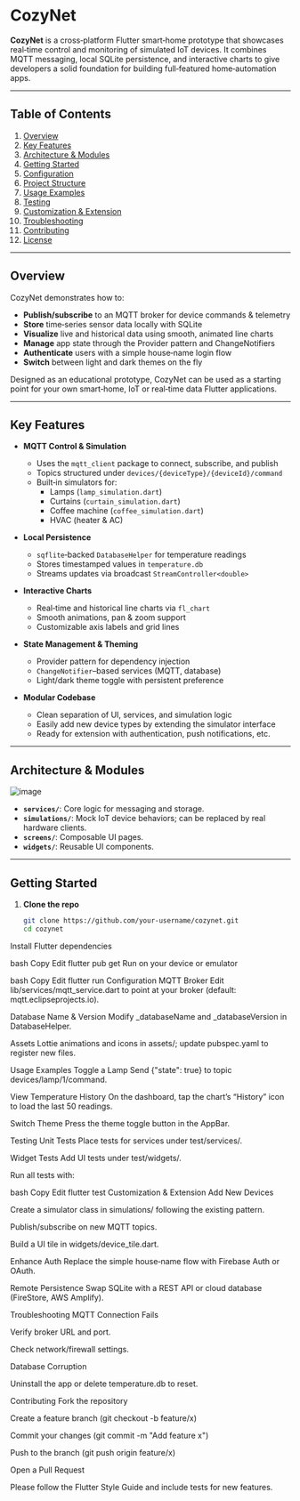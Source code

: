 # CozyNet

**CozyNet** is a cross‑platform Flutter smart‑home prototype that showcases real‑time control and monitoring of simulated IoT devices. It combines MQTT messaging, local SQLite persistence, and interactive charts to give developers a solid foundation for building full‑featured home‑automation apps.

---

## Table of Contents

1. [Overview](#overview)  
2. [Key Features](#key-features)  
3. [Architecture & Modules](#architecture--modules)  
4. [Getting Started](#getting-started)  
5. [Configuration](#configuration)  
6. [Project Structure](#project-structure)  
7. [Usage Examples](#usage-examples)  
8. [Testing](#testing)  
9. [Customization & Extension](#customization--extension)  
10. [Troubleshooting](#troubleshooting)  
11. [Contributing](#contributing)  
12. [License](#license)

---

## Overview

CozyNet demonstrates how to:

- **Publish/subscribe** to an MQTT broker for device commands & telemetry  
- **Store** time‑series sensor data locally with SQLite  
- **Visualize** live and historical data using smooth, animated line charts  
- **Manage** app state through the Provider pattern and ChangeNotifiers  
- **Authenticate** users with a simple house‑name login flow  
- **Switch** between light and dark themes on the fly  

Designed as an educational prototype, CozyNet can be used as a starting point for your own smart‑home, IoT or real‑time data Flutter applications.

---

## Key Features

- **MQTT Control & Simulation**  
  - Uses the `mqtt_client` package to connect, subscribe, and publish  
  - Topics structured under `devices/{deviceType}/{deviceId}/command`  
  - Built‑in simulators for:  
    - Lamps (`lamp_simulation.dart`)  
    - Curtains (`curtain_simulation.dart`)  
    - Coffee machine (`coffee_simulation.dart`)  
    - HVAC (heater & AC)  

- **Local Persistence**  
  - `sqflite`‑backed `DatabaseHelper` for temperature readings  
  - Stores timestamped values in `temperature.db`  
  - Streams updates via broadcast `StreamController<double>`  

- **Interactive Charts**  
  - Real‑time and historical line charts via `fl_chart`  
  - Smooth animations, pan & zoom support  
  - Customizable axis labels and grid lines  

- **State Management & Theming**  
  - Provider pattern for dependency injection  
  - `ChangeNotifier`–based services (MQTT, database)  
  - Light/dark theme toggle with persistent preference  

- **Modular Codebase**  
  - Clean separation of UI, services, and simulation logic  
  - Easily add new device types by extending the simulator interface  
  - Ready for extension with authentication, push notifications, etc.

---

## Architecture & Modules

![image](https://github.com/user-attachments/assets/4eb2dc82-3e73-4316-b165-b295ff2c311e)



- **`services/`**: Core logic for messaging and storage.  
- **`simulations/`**: Mock IoT device behaviors; can be replaced by real hardware clients.  
- **`screens/`**: Composable UI pages.  
- **`widgets/`**: Reusable UI components.

---

## Getting Started

1. **Clone the repo**  
   ```bash
   git clone https://github.com/your-username/cozynet.git
   cd cozynet
Install Flutter dependencies

bash
Copy
Edit
flutter pub get
Run on your device or emulator

bash
Copy
Edit
flutter run
Configuration
MQTT Broker
Edit lib/services/mqtt_service.dart to point at your broker (default: mqtt.eclipseprojects.io).

Database Name & Version
Modify _databaseName and _databaseVersion in DatabaseHelper.

Assets
Lottie animations and icons in assets/; update pubspec.yaml to register new files.

Usage Examples
Toggle a Lamp
Send {"state": true} to topic devices/lamp/1/command.

View Temperature History
On the dashboard, tap the chart’s “History” icon to load the last 50 readings.

Switch Theme
Press the theme toggle button in the AppBar.

Testing
Unit Tests
Place tests for services under test/services/.

Widget Tests
Add UI tests under test/widgets/.

Run all tests with:

bash
Copy
Edit
flutter test
Customization & Extension
Add New Devices

Create a simulator class in simulations/ following the existing pattern.

Publish/subscribe on new MQTT topics.

Build a UI tile in widgets/device_tile.dart.

Enhance Auth
Replace the simple house‑name flow with Firebase Auth or OAuth.

Remote Persistence
Swap SQLite with a REST API or cloud database (FireStore, AWS Amplify).

Troubleshooting
MQTT Connection Fails

Verify broker URL and port.

Check network/firewall settings.

Database Corruption

Uninstall the app or delete temperature.db to reset.

Contributing
Fork the repository

Create a feature branch (git checkout -b feature/x)

Commit your changes (git commit -m "Add feature x")

Push to the branch (git push origin feature/x)

Open a Pull Request

Please follow the Flutter Style Guide and include tests for new features.

